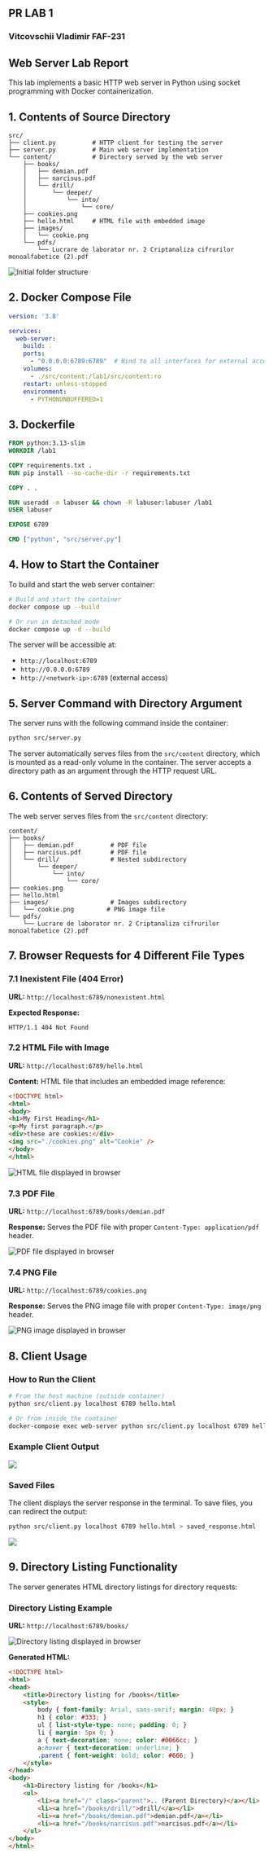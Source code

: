 ## PR LAB 1
### Vitcovschii Vladimir FAF-231

## Web Server Lab Report

This lab implements a basic HTTP web server in Python using socket programming with Docker containerization.

## 1. Contents of Source Directory

```
src/
├── client.py          # HTTP client for testing the server
├── server.py          # Main web server implementation
└── content/           # Directory served by the web server
    ├── books/
    │   ├── demian.pdf
    │   ├── narcisus.pdf
    │   └── drill/
    │       └── deeper/
    │           └── into/
    │               └── core/
    ├── cookies.png
    ├── hello.html     # HTML file with embedded image
    ├── images/
    │   └── cookie.png
    └── pdfs/
        └── Lucrare de laborator nr. 2 Criptanaliza cifrurilor monoalfabetice (2).pdf
```

<img src="./images/initialFolder.png" alt="Initial folder structure">

## 2. Docker Compose File

```yaml
version: '3.8'

services:
  web-server:
    build: .
    ports:
      - "0.0.0.0:6789:6789"  # Bind to all interfaces for external access
    volumes:
      - ./src/content:/lab1/src/content:ro
    restart: unless-stopped
    environment:
      - PYTHONUNBUFFERED=1
```

## 3. Dockerfile

```dockerfile
FROM python:3.13-slim
WORKDIR /lab1

COPY requirements.txt .
RUN pip install --no-cache-dir -r requirements.txt

COPY . .

RUN useradd -m labuser && chown -R labuser:labuser /lab1
USER labuser

EXPOSE 6789

CMD ["python", "src/server.py"]
```

## 4. How to Start the Container

To build and start the web server container:

```bash
# Build and start the container
docker compose up --build

# Or run in detached mode
docker compose up -d --build
```

The server will be accessible at:
- `http://localhost:6789`
- `http://0.0.0.0:6789`
- `http://<network-ip>:6789` (external access)

## 5. Server Command with Directory Argument

The server runs with the following command inside the container:

```bash
python src/server.py
```

The server automatically serves files from the `src/content` directory, which is mounted as a read-only volume in the container. The server accepts a directory path as an argument through the HTTP request URL.

## 6. Contents of Served Directory

The web server serves files from the `src/content` directory:

```
content/
├── books/                    
│   ├── demian.pdf          # PDF file
│   ├── narcisus.pdf        # PDF file  
│   └── drill/              # Nested subdirectory
│       └── deeper/
│           └── into/
│               └── core/
├── cookies.png            
├── hello.html             
├── images/                 # Images subdirectory
│   └── cookie.png         # PNG image file
└── pdfs/                   
    └── Lucrare de laborator nr. 2 Criptanaliza cifrurilor monoalfabetice (2).pdf
```

## 7. Browser Requests for 4 Different File Types

### 7.1 Inexistent File (404 Error)
**URL:** `http://localhost:6789/nonexistent.html`

**Expected Response:**
```
HTTP/1.1 404 Not Found
```

### 7.2 HTML File with Image
**URL:** `http://localhost:6789/hello.html`

**Content:** HTML file that includes an embedded image reference:
```html
<!DOCTYPE html>
<html>
<body>
<h1>My First Heading</h1>
<p>My first paragraph.</p>
<div>these are cookies:</div>
<img src="./cookies.png" alt="Cookie" />
</body>
</html>
```

<img src="./images/HtmlFile.png" alt="HTML file displayed in browser">

### 7.3 PDF File
**URL:** `http://localhost:6789/books/demian.pdf`

**Response:** Serves the PDF file with proper `Content-Type: application/pdf` header.

<img src="./images/bookPdf.png" alt="PDF file displayed in browser">

### 7.4 PNG File
**URL:** `http://localhost:6789/cookies.png`

**Response:** Serves the PNG image file with proper `Content-Type: image/png` header.

<img src="./images/pngFile.png" alt="PNG image displayed in browser">

## 8. Client Usage

### How to Run the Client

```bash
# From the host machine (outside container)
python src/client.py localhost 6789 hello.html

# Or from inside the container
docker-compose exec web-server python src/client.py localhost 6789 hello.html
```

### Example Client Output
<img src="./images/clientRequest.png">

### Saved Files
The client displays the server response in the terminal. To save files, you can redirect the output:

```bash
python src/client.py localhost 6789 hello.html > saved_response.html
```
<img src="./images/savedResponse.png">

## 9. Directory Listing Functionality

The server generates HTML directory listings for directory requests:

### Directory Listing Example
**URL:** `http://localhost:6789/books/`

<img src="./images/booksDirectory.png" alt="Directory listing displayed in browser">

**Generated HTML:**
```html
<!DOCTYPE html>
<html>
<head>
    <title>Directory listing for /books</title>
    <style>
        body { font-family: Arial, sans-serif; margin: 40px; }
        h1 { color: #333; }
        ul { list-style-type: none; padding: 0; }
        li { margin: 5px 0; }
        a { text-decoration: none; color: #0066cc; }
        a:hover { text-decoration: underline; }
        .parent { font-weight: bold; color: #666; }
    </style>
</head>
<body>
    <h1>Directory listing for /books</h1>
    <ul>
        <li><a href="/" class="parent">.. (Parent Directory)</a></li>
        <li><a href="/books/drill/">drill/</a></li>
        <li><a href="/books/demian.pdf">demian.pdf</a></li>
        <li><a href="/books/narcisus.pdf">narcisus.pdf</a></li>
    </ul>
</body>
</html>
```